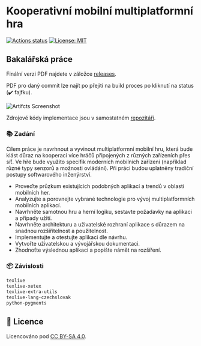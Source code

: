 # Kooperativní mobilní multiplatformní hra

[![Actions status](https://github.com/tenhobi/bachelor-thesis/workflows/build/badge.svg)](https://github.com/tenhobi/bachelor-thesis/actions)
[![License: MIT](https://img.shields.io/badge/license-CC%20BY--SA%204.0-blue.svg)](https://creativecommons.org/licenses/by-sa/4.0)

## Bakalářská práce

Finální verzi PDF najdete v záložce [releases][].

PDF pro daný commit lze najít po přejití na build proces po kliknutí
na status (✔️ fajfku).

![Artifcts Screenshot](https://user-images.githubusercontent.com/5287596/69158533-e2ad8580-0ae6-11ea-9399-178e93c1d082.png)

Zdrojové kódy implementace jsou v samostatném [repozitáři][code-repository].

### 📚 Zadání

Cílem práce je navrhnout a vyvinout multiplatformní mobilní hru,
která bude klást důraz na kooperaci více hráčů připojených z různých zařízeních
přes síť.
Ve hře bude využito specifik moderních mobilních zařízení (například různé typy
senzorů a možnosti ovládání).
Při práci budou uplatněny tradiční postupy softwarového inženýrství.

- Proveďte průzkum existujících podobných aplikací a trendů v oblasti
mobilních her.
- Analyzujte a porovnejte vybrané technologie pro vývoj multiplatformních
mobilních aplikací.
- Navrhněte samotnou hru a herní logiku, sestavte požadavky na aplikaci
a případy užití.
- Navrhněte architekturu a uživatelské rozhraní aplikace s důrazem na
snadnou rozšiřitelnost a použitelnost.
- Implementujte a otestujte aplikaci dle návrhu.
- Vytvořte uživatelskou a vývojářskou dokumentaci.
- Zhodnoťte výslednou aplikaci a popište námět na rozšíření.

### 📦 Závislosti

```txt
texlive
texlive-xetex
texlive-extra-utils
texlive-lang-czechslovak
python-pygments
```

## 📃 Licence

Licencováno pod [CC BY-SA 4.0](LICENSE).

[code-repository]: https://github.com/tenhobi/totally_not_chernobyl
[releases]: https://github.com/tenhobi/bachelors-thesis/releases
